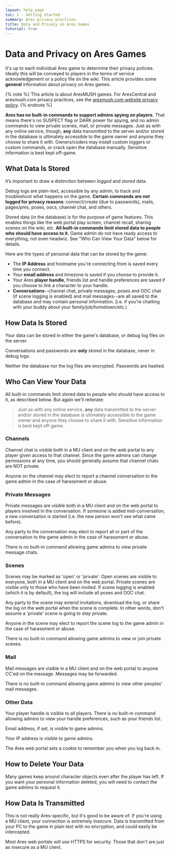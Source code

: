 ```yaml
---
layout: help_page
toc: 1 - Getting Started
summary: Ares privacy practices.
title: Data and Privacy on Ares Games
tutorial: true
---
```

# Data and Privacy on Ares Games

It's up to each individual Ares game to determine their privacy policies.  Ideally this will be conveyed to players in the terms of service acknowledgement or a policy file on the wiki.  This article provides some **general** information about privacy on Ares games.

{% note %}
This article is about AresMUSH games.  For AresCentral and aresmush.com privacy practices, see the [aresmush.com website privacy policy](http://aresmush.com/privacy.html).
{% endnote %}

**Ares has no built-in commands to support admins spying on players.**  That means there's no SUSPECT flag or DARK power for spying, and no admin commands to view private scenes, mail, or private messages.  Just as with any online service, though, **any** data transmitted to the server and/or stored in the database is ultimately accessible to the game owner and anyone they choose to share it with. Owners/coders may install custom loggers or custom commands, or crack open the database manually. Sensitive information is best kept off-game.

## What Data Is Stored

It’s important to draw a distinction between *logged* and *stored* data.

Debug logs are plain-text, accessible by any admin, to track and troubleshoot what happens on the game. **Certain commands are not logged for privacy reasons**: connect/create (due to passwords), mails, pages/pms, poses, oocs, channel chat, and others.

Stored data (in the database) is for the purpose of game features. This enables things like the web portal play screen, channel recall, sharing scenes on the wiki, etc. **All built-in commands limit stored data to people who should have access to it.** Game admin do not have ready access to everything, not even headwiz. See "Who Can View Your Data" below for details.

Here are the types of personal data that can be stored by the game:

* The **IP Address** and hostname you're connecting from is saved every time you connect.
* Your **email address** and timezone is saved if you choose to provide it.
* Your Ares **player handle**, friends list and handle preferences are saved if you choose to link a character to your handle.
* **Conversations**--channel chat, private messages, poses and OOC chat (if scene logging is enabled) and mail messages--are all saved to the database and may contain personal information. (i.e. if you're chatting with your buddy about your family/job/hometown/etc.)

## How Data Is Stored

Your data can be stored in either the game's database, or debug log files on the server.

Conversations and passwords are **only** stored in the database, never in debug logs.

Neither the database nor the log files are encrypted.  Passwords are hashed.

## Who Can View Your Data

All built-in commands limit stored data to people who should have access to it, as described below. But again we'll reiterate:

> Just as with any online service, **any** data transmitted to the server and/or stored in the database is ultimately accessible to the game owner and anyone they choose to share it with. Sensitive information is best kept off-game.

### Channels

Channel chat is visible both in a MU client and on the web portal to any player given access to that channel.  Since the game admins can change permissions at any time, you should generally assume that channel chats are NOT private.

Anyone on the channel may elect to report a channel conversation to the game admin in the case of harassment or abuse.

### Private Messages

Private messages are visible both in a MU client and on the web portal to players involved in the conversation.  If someone is added mid-conversation, a new conversation is started (i.e. the new person won't see what came before).  

Any party to the conversation may elect to report all or part of the conversation to the game admin in the case of harassment or abuse.  

There is no built-in command allowing game admins to view private message chats.

### Scenes

Scenes may be marked as 'open' or 'private'.  Open scenes are visible to everyone, both in a MU client and on the web portal.  Private scenes are visible only to those who have been invited.  If scene logging is enabled (which it is by default), the log will include all poses and OOC chat.

Any party to the scene may extend invitations, download the log, or share the log on the web portal when the scene is complete. In other words, don't assume a 'private' scene is going to _stay_ private.

Anyone in the scene may elect to report the scene log to the game admin in the case of harassment or abuse.

There is no built-in command allowing game admins to view or join private scenes.

### Mail

Mail messages are visible in a MU client and on the web portal to anyone CC'ed on the message.  Messages may be forwarded.

There is no built-in command allowing game admins to view other peoples' mail messages.

### Other Data

Your player handle is visible to all players.  There is no built-in command allowing admins to view your handle preferences, such as your friends list.

Email address, if set, is visible to game admins.

Your IP address is visible to game admins.

The Ares web portal sets a cookie to remember you when you log back in.

## How to Delete Your Data

Many games keep around character objects even after the player has left.  If you want your personal information deleted, you will need to contact the game admins to request it.

## How Data Is Transmitted

This is not really Ares-specific, but it's good to be aware of: If you're using a MU client, your connection is extremely insecure.  Data is transmitted from your PC to the game in plain text with no encryption, and could easily be intercepted.

Most Ares web portals will use HTTPS for security.  Those that don't are just as insecure as a MU client.